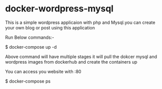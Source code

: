 # docker-wordpress-mysql
This is a simple wordpress applicaion with php and Mysql.you can create your own blog or post using this application

Run Below commands:-

$ docker-compose up -d

Above  command will have multiple stages it will pull the dokcer mysql and wordpress  images from dockerhub and create the containers up

You can access you website with <your ip_addrs>:80

$ docker-compose ps

